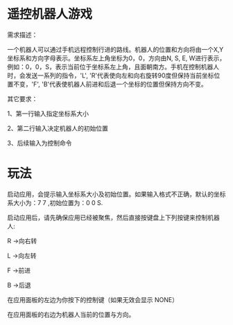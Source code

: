 

遥控机器人游戏
=================

需求描述：


一个机器人可以通过手机远程控制行进的路线。机器人的位置和方向将由一个X,Y坐标系和方向字母表示。坐标系左上角坐标为0，0，方向由N, S, E, W进行表示，例如：0，0，S，表示当前位于坐标系左上角，且面朝南方。手机在控制机器人时，会发送一系列的指令，'L', 'R'代表使向左和向右旋转90度但保持当前坐标位置不变，'F', 'B'代表使机器人前进和后退一个坐标的位置但保持方向不变。



其它要求：

1、第一行输入指定坐标系大小

2、第二行输入决定机器人的初始位置

3、后续输入为控制命令

玩法
==================

启动应用，会提示输入坐标系大小及初始位置。如果输入格式不正确，默认的坐标系大小为：7 7 ,初始位置为：0 0 S.

启动应用后，请先确保应用已经被聚焦，然后直接按键盘上下列按键来控制机器人: 

R ->向右转

L ->向左转

F ->前进

B ->后退

在应用面板的左边为你按下的控制键（如果无效会显示 NONE）

在应用面板的右边为机器人当前的位置与方向。

